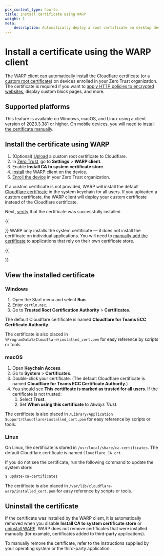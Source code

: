 ```yaml
---
pcx_content_type: how-to
title: Install certificate using WARP
weight: 1
meta:
    description: Automatically deploy a root certificate on desktop devices.
---
```


# Install a certificate using the WARP client

The WARP client can automatically install the Cloudflare certificate (or a [custom root certificate](/cloudflare-one/connections/connect-devices/warp/user-side-certificates/custom-certificate/)) on devices enrolled in your Zero Trust organization. The certificate is required if you want to [apply HTTP policies to encrypted websites](/cloudflare-one/policies/filtering/http-policies/tls-decryption/), display custom block pages, and more.

## Supported platforms

This feature is available on Windows, macOS, and Linux using a client version of 2023.3.381 or higher. On mobile devices, you will need to [install the certificate manually](/cloudflare-one/connections/connect-devices/warp/user-side-certificates/install-cloudflare-cert/).

## Install the certificate using WARP

1. (Optional) [Upload](/cloudflare-one/connections/connect-devices/warp/user-side-certificates/custom-certificate/) a custom root certificate to Cloudflare.
2. In [Zero Trust](https://one.dash.cloudflare.com/), go to **Settings** > **WARP client**.
3. Enable **Install CA to system certificate store**.
4. [Install](/cloudflare-one/connections/connect-devices/warp/download-warp/) the WARP client on the device.
5. [Enroll the device](/cloudflare-one/connections/connect-devices/warp/deployment/manual-deployment/#enroll-a-device-manually) in your Zero Trust organization.

If a custom certificate is not provided, WARP will install the default [Cloudflare certificate](/cloudflare-one/connections/connect-devices/warp/user-side-certificates/install-cloudflare-cert/#download-the-cloudflare-root-certificate) in the system keychain for all users. If you uploaded a custom certificate, the WARP client will deploy your custom certificate instead of the Cloudflare certificate.

Next, [verify](#view-the-installed-certificate) that the certificate was successfully installed.

{{<Aside type="note" header="Important">}}
WARP only installs the system certificate — it does not install the certificate on individual applications. You will need to [manually add the certificate](/cloudflare-one/connections/connect-devices/warp/user-side-certificates/install-cloudflare-cert/#add-the-certificate-to-applications) to applications that rely on their own certificate store.

{{</Aside>}}

## View the installed certificate

### Windows

1. Open the Start menu and select **Run**.
2. Enter `certlm.msc`.
3. Go to **Trusted Root Certification Authority** > **Certificates**.

The default Cloudflare certificate is named **Cloudflare for Teams ECC Certificate Authority**.

The certificate is also placed in `%ProgramData%\Cloudflare\installed_cert.pem` for easy reference by scripts or tools.

### macOS

1. Open **Keychain Access**.
2. Go to **System** > **Certificates**.
3. Double-click your certificate. (The default Cloudflare certificate is named **Cloudflare for Teams ECC Certificate Authority**.)
4. You should see **This certificate is marked as trusted for all users**. If the certificate is not trusted:
    1. Select **Trust**.
    2. Set **When using this certificate** to _Always Trust_.
  
The certificate is also placed in `/Library/Application Support/Cloudflare/installed_cert.pem` for easy reference by scripts or tools.


### Linux

On Linux, the certificate is stored in `/usr/local/share/ca-certificates`. The default Cloudflare certificate is named `Cloudflare_CA.crt`.

If you do not see the certificate, run the following command to update the system store:

```sh
$ update-ca-certificates
```
The certificate is also placed in `/var/lib/cloudflare-warp/installed_cert.pem` for easy reference by scripts or tools.

## Uninstall the certificate

If the certificate was installed by the WARP client, it is automatically removed when you disable **Install CA to system certificate store** or [uninstall WARP](/cloudflare-one/connections/connect-devices/warp/remove-warp/). WARP does not remove certificates that were installed manually (for example, certificates added to third-party applications).

To manually remove the certificate, refer to the instructions supplied by your operating system or the third-party application.
